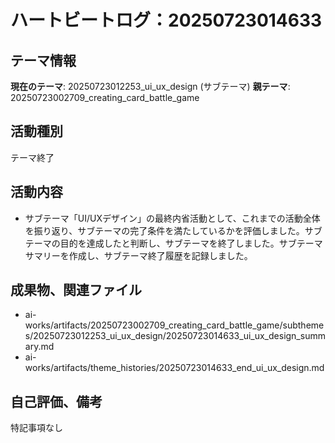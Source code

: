# ハートビートログ：20250723014633

## テーマ情報
**現在のテーマ**: 20250723012253_ui_ux_design (サブテーマ)
**親テーマ**: 20250723002709_creating_card_battle_game

## 活動種別
テーマ終了

## 活動内容
- サブテーマ「UI/UXデザイン」の最終内省活動として、これまでの活動全体を振り返り、サブテーマの完了条件を満たしているかを評価しました。サブテーマの目的を達成したと判断し、サブテーマを終了しました。サブテーマサマリーを作成し、サブテーマ終了履歴を記録しました。

## 成果物、関連ファイル
- ai-works/artifacts/20250723002709_creating_card_battle_game/subthemes/20250723012253_ui_ux_design/20250723014633_ui_ux_design_summary.md
- ai-works/artifacts/theme_histories/20250723014633_end_ui_ux_design.md

## 自己評価、備考
特記事項なし
